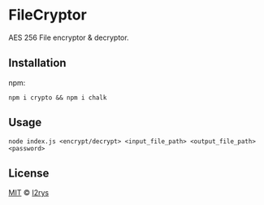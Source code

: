 # FileCryptor
AES 256 File encryptor & decryptor.

## Installation
npm:

    npm i crypto && npm i chalk

## Usage

    node index.js <encrypt/decrypt> <input_file_path> <output_file_path> <password>
    
## License
<a href="https://github.com/I2rys/FileCryptor/blob/main/LICENSE">MIT</a> © <a href="https://github.com/I2rys">I2rys</a>
